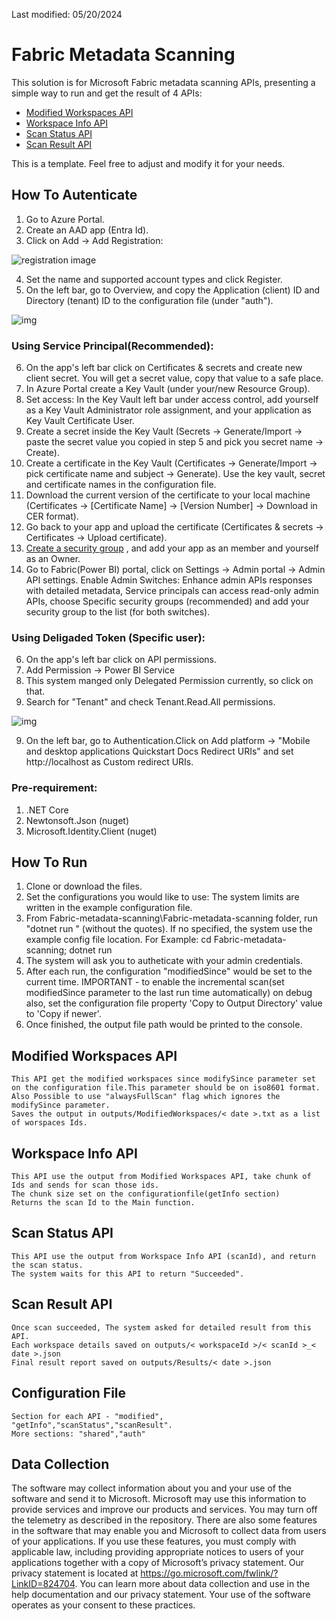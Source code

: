 Last modified: 05/20/2024
# Fabric Metadata Scanning
This solution is for Microsoft Fabric metadata scanning APIs, presenting a simple way to run and get the result of 4 APIs:

* [Modified Workspaces API](https://learn.microsoft.com/en-us/rest/api/power-bi/admin/workspace-info-get-modified-workspaces)
* [Workspace Info API](https://learn.microsoft.com/en-us/rest/api/power-bi/admin/workspace-info-post-workspace-info)
* [Scan Status API](https://learn.microsoft.com/en-us/rest/api/power-bi/admin/workspace-info-get-scan-status)
* [Scan Result API](https://learn.microsoft.com/en-us/rest/api/power-bi/admin/workspace-info-get-scan-result)

This is a template. Feel free to adjust and modify it for your needs.
 
## How To Autenticate
1. Go to Azure Portal.
2. Create an AAD app (Entra Id).
3. Click on Add -> Add Registration:

![registration image](https://github.com/microsoft/Fabric-metadata-scanning/blob/main/Fabric-metadata-scanning/images/add_registration.png)

4. Set the name and supported account types and click Register.
5. On the left bar, go to Overview, and copy the Application (client) ID and Directory (tenant) ID to the configuration file (under "auth").

![img](https://github.com/microsoft/Fabric-metadata-scanning/blob/main/Fabric-metadata-scanning/images/clientId.png)

### Using Service Principal(Recommended):
6. On the app's left bar click on Certificates & secrets and create new client secret. You will get a secret value, copy that value to a safe place.
7. In Azure Portal create a Key Vault (under your/new Resource Group).
8. Set access: In the Key Vault left bar under access control, add yourself as a Key Vault Administrator role assignment, and your application as Key Vault Certificate User.
9. Create a secret inside the Key Vault (Secrets -> Generate/Import -> paste the secret value you copied in step 5 and pick you secret name -> Create).
10. Create a certificate in the Key Vault (Certificates -> Generate/Import -> pick certificate name and subject -> Generate). Use the key vault, secret and certificate names in the configuration file.
11. Download the current version of the certificate to your local machine (Certificates -> [Certificate Name] -> [Version Number] -> Download in CER format).
12. Go back to your app and upload the certificate (Certificates & secrets -> Certificates -> Upload certificate).
13. [Create a security group](https://learn.microsoft.com/en-us/entra/fundamentals/how-to-manage-groups#create-a-basic-group-and-add-members) , and add your app as an member and yourself as an Owner.
14. Go to Fabric(Power BI) portal, click on Settings -> Admin portal -> Admin API settings.
    Enable Admin Switches: Enhance admin APIs responses with detailed metadata, Service principals can access read-only admin APIs, choose Specific
    security groups (recommended) and add your security group to the list (for both switches).

### Using Deligaded Token (Specific user):
6. On the app's left bar click on API permissions.
7. Add Permission -> Power BI Service
8. This system manged only Delegated Permission currently, so click on that.
9. Search for "Tenant" and check Tenant.Read.All permissions.

![img](https://github.com/microsoft/Fabric-metadata-scanning/blob/main/Fabric-metadata-scanning/images/add_permission.png)

9. On the left bar, go to Authentication.Click on Add platform -> "Mobile and desktop applications Quickstart Docs Redirect URIs" and set http://localhost as Custom redirect URIs.

### Pre-requirement:

1. .NET Core
2. Newtonsoft.Json (nuget)
3. Microsoft.Identity.Client (nuget)

## How To Run

1. Clone or download the files.
2. Set the configurations you would like to use: The system limits are written in the example configuration file.
3. From Fabric-metadata-scanning\Fabric-metadata-scanning folder, run "dotnet run <configuration file path>" (without the quotes). If no <configuration file path> specified, the system use the example config file location.
For Example: cd Fabric-metadata-scanning; dotnet run
4. The system will ask you to autheticate with your admin credentials.
5. After each run, the configuration "modifiedSince" would be set to the current time. IMPORTANT - to enable the incremental scan(set modifiedSince parameter to the last run time automatically) on debug also, set the configuration file property 'Copy to Output Directory' value  to 'Copy if newer'.
6. Once finished, the output file path would be printed to the console.  

## Modified Workspaces API

	This API get the modified workspaces since modifySince parameter set on the configuration file.This parameter should be on iso8601 format.
	Also Possible to use "alwaysFullScan" flag which ignores the modifySince parameter.
	Saves the output in outputs/ModifiedWorkspaces/< date >.txt as a list of worspaces Ids.

## Workspace Info API

	This API use the output from Modified Workspaces API, take chunk of Ids and sends for scan those ids.
	The chunk size set on the configurationfile(getInfo section)
	Returns the scan Id to the Main function.

## Scan Status API

	This API use the output from Workspace Info API (scanId), and return the scan status.
	The system waits for this API to return "Succeeded".
	 
## Scan Result API

	Once scan succeeded, The system asked for detailed result from this API.
	Each workspace details saved on outputs/< workspaceId >/< scanId >_< date >.json
	Final result report saved on outputs/Results/< date >.json

## Configuration File
	Section for each API - "modified", "getInfo","scanStatus","scanResult".
	More sections: "shared","auth"

## Data Collection

The software may collect information about you and your use of the software and send it to Microsoft. 
Microsoft may use this information to provide services and improve our products and services. You may turn off the telemetry as described in the repository. 
There are also some features in the software that may enable you and Microsoft to collect data from users of your applications. 
If you use these features, you must comply with applicable law, including providing appropriate notices to users of your applications together with a copy of Microsoft’s privacy statement. Our privacy statement is located at https://go.microsoft.com/fwlink/?LinkID=824704. You can learn more about data collection and use in the help documentation and our privacy statement. Your use of the software operates as your consent to these practices.
